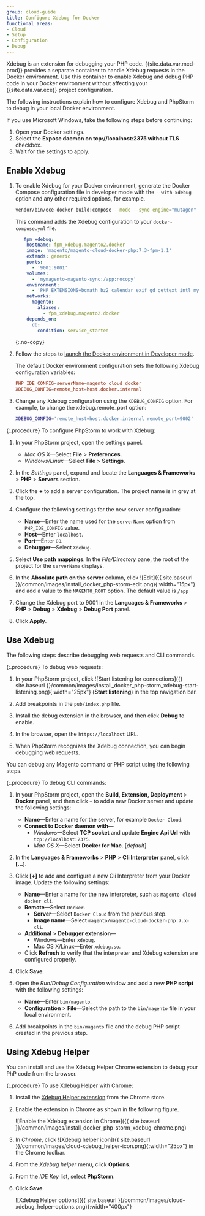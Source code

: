 ```yaml
---
group: cloud-guide
title: Configure Xdebug for Docker
functional_areas:
- Cloud
- Setup
- Configuration
- Debug
---
```


Xdebug is an extension for debugging your PHP code. {{site.data.var.mcd-prod}} provides a separate container to handle Xdebug requests in the Docker environment.  Use this container to enable Xdebug and debug PHP code in your Docker environment without affecting your {{site.data.var.ece}} project configuration.

The following instructions explain how to configure Xdebug and PhpStorm to debug in your local Docker environment.

If you use Microsoft Windows, take the following steps before continuing:

1. Open your Docker settings.
1. Select the **Expose daemon on tcp://localhost:2375 without TLS** checkbox.
1. Wait for the settings to apply.

## Enable Xdebug

1. To enable Xdebug for your Docker environment, generate the Docker Compose configuration file in developer mode with the `--with-xdebug` option and any other required options, for example.

   ```bash
   vendor/bin/ece-docker build:compose --mode --sync-engine="mutagen" developer --with-xdebug
   ```

   This command adds the Xdebug configuration to your `docker-compose.yml` file.

   ```yaml
      fpm_xdebug:
       hostname: fpm_xdebug.magento2.docker
       image: 'magento/magento-cloud-docker-php:7.3-fpm-1.1'
       extends: generic
       ports:
         - '9001:9001'
       volumes:
         - 'mymagento-magento-sync:/app:nocopy'
       environment:
         - 'PHP_EXTENSIONS=bcmath bz2 calendar exif gd gettext intl mysqli pcntl pdo_mysql soap    socketssysvmsg    sysvsem sysvshm opcache zip redis xsl sodium'
       networks:
         magento:
           aliases:
             - fpm_xdebug.magento2.docker
       depends_on:
         db:
           condition: service_started
   ```
   {:.no-copy}

1. Follow the steps to [launch the Docker environment in Developer mode][].

   The default Docker environment configuration sets the following Xdebug configuration variables:

   ```conf
   PHP_IDE_CONFIG=serverName=magento_cloud_docker
   XDEBUG_CONFIG=remote_host=host.docker.internal
   ```

1. Change any Xdebug configuration using the `XDEBUG_CONFIG` option. For example, to change the xdebug.remote_port option:

   ```bash
   XDEBUG_CONFIG='remote_host=host.docker.internal remote_port=9002'
   ```

{:.procedure}
To configure PhpStorm to work with Xdebug:

1. In your PhpStorm project, open the settings panel.

   -  _Mac OS X_—Select **File** > **Preferences**.
   -  _Windows/Linux_—Select **File** > **Settings**.

1. In the _Settings_ panel, expand and locate the **Languages & Frameworks** > **PHP** > **Servers** section.

1. Click the **+** to add a server configuration. The project name is in grey at the top.

1. Configure the following settings for the new server configuration:

   -  **Name**—Enter the name used for the `serverName` option from `PHP_IDE_CONFIG` value.
   -  **Host**—Enter `localhost`.
   -  **Port**—Enter `80`.
   -  **Debugger**—Select `Xdebug`.

1. Select **Use path mappings**. In the _File/Directory_ pane, the root of the project for the `serverName` displays.

1. In the **Absolute path on the server** column, click ![Edit]({{ site.baseurl }}/common/images/install_docker_php-storm-edit.png){:width="15px"} and add a value to the `MAGENTO_ROOT` option. The default value is `/app`

1. Change the Xdebug port to 9001 in the **Languages & Frameworks** > **PHP** > **Debug** > **Xdebug** > **Debug Port** panel.

1. Click **Apply**.

## Use Xdebug

The following steps describe debugging web requests and CLI commands.

{:.procedure}
To debug web requests:

1. In your PhpStorm project, click ![Start listening for connections]({{ site.baseurl }}/common/images/install_docker_php-storm_xdebug-start-listening.png){:width="25px"} (**Start listening**) in the top navigation bar.

1. Add breakpoints in the `pub/index.php` file.

1. Install the debug extension in the browser, and then click **Debug** to enable.

1. In the browser, open the `https://localhost` URL.

1. When PhpStorm recognizes the Xdebug connection, you can begin debugging web requests.

You can debug any Magento command or PHP script using the following steps.

{:.procedure}
To debug CLI commands:

1. In your PhpStorm project, open the **Build, Extension, Deployment** > **Docker** panel, and then click `+` to add a new Docker server and update the following settings:

   -  **Name**—Enter a name for the server, for example `Docker Cloud`.
   -  **Connect to Docker daemon with**—
      -  _Windows_—Select **TCP socket** and update **Engine Api Url** with `tcp://localhost:2375`.
      -  _Mac OS X_—Select **Docker for Mac**. [_default_]

1. In the **Languages & Frameworks** > **PHP** > **Cli Interpreter** panel, click **[...]**.

1. Click **[+]** to add and configure a new Cli Interpreter from your Docker image. Update the following settings:

   -  **Name**—Enter a name for the new interpreter, such as `Magento cloud docker cli`.
   -  **Remote**—Select `Docker`.
      -  **Server**—Select `Docker Cloud` from the previous step.
      -  **Image name**—Select `magento/magento-cloud-docker-php:7.x-cli`.
   -  **Additional** > **Debugger extension**—
      -  Windows—Enter `xdebug`.
      -  Mac OS X/Linux—Enter `xdebug.so`.
   -  Click **Refresh** to verify that the interpreter and Xdebug extension are configured properly.

1. Click **Save**.

1. Open the _Run/Debug Configuration_ window and add a new **PHP script** with the following settings:

   -  **Name**—Enter `bin/magento`.
   -  **Configuration** > **File**—Select the path to the `bin/magento` file in your local environment.

1. Add breakpoints in the `bin/magento` file and the debug PHP script created in the previous step.

## Using Xdebug Helper

You can install and use the Xdebug Helper Chrome extension to debug your PhP code from the browser.

{:.procedure}
To use Xdebug Helper with Chrome:

1. Install the [Xdebug Helper extension] from the Chrome store.

1. Enable the extension in Chrome as shown in the following figure.

   ![Enable the Xdebug extension in Chrome]({{ site.baseurl }}/common/images/install_docker_php-storm_xdebug-chrome.png)

1. In _Chrome_, click ![Xdebug helper icon]({{ site.baseurl }}/common/images/cloud-xdebug_helper-icon.png){:width="25px"} in the Chrome toolbar.

1. From the _Xdebug helper_ menu, click **Options**.

1. From the _IDE Key_ list, select **PhpStorm**.

1. Click **Save**.

   ![Xdebug Helper options]({{ site.baseurl }}/common/images/cloud-xdebug_helper-options.png){:width="400px"}

[docker-config]: {{site.baseurl}}/cloud/docker/docker-config.html
[launch the Docker environment in Developer mode]: {{site.baseurl}}/cloud/docker/docker-mode-developer.html
[Xdebug Helper extension]: https://chrome.google.com/webstore/detail/xdebug-helper/eadndfjplgieldjbigjakmdgkmoaaaoc?hl=en
